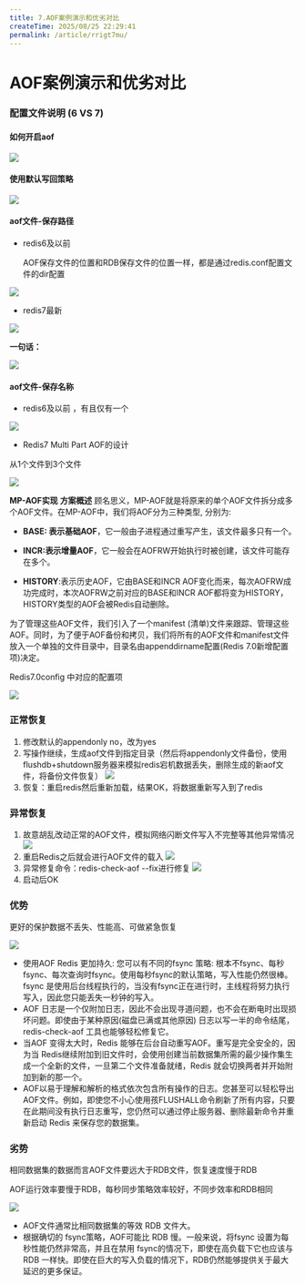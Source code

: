 ```yaml
---
title: 7.AOF案例演示和优劣对比
createTime: 2025/08/25 22:29:41
permalink: /article/rrigt7mu/
---
```

# AOF案例演示和优劣对比

### 配置文件说明 (6 VS 7)

#### 如何开启aof

![](images/29.开启AOF.jpg)

#### 使用默认写回策略

![](images/30.AOF默认保存策略.jpg)

#### aof文件-保存路径

- redis6及以前

  AOF保存文件的位置和RDB保存文件的位置一样，都是通过redis.conf配置文件的dir配置

![](images/31.AOF配置文件路径(Redis6及以前).jpg)

- redis7最新

![](images/32.AOF配置文件路径(Redis7).jpg)

**一句话：**

![](images/33.Redis新老版本区别.jpg)

#### aof文件-保存名称

- redis6及以前 ，有且仅有一个


![](images/34.AOF文件名称(Redis6及以前).jpg)

- Redis7 Multi Part AOF的设计


从1个文件到3个文件

![](images/35.AOF文件名称(Redis7).jpg)

**MP-AOF实现**
**方案概述**
顾名思义，MP-AOF就是将原来的单个AOF文件拆分成多个AOF文件。在MP-AOF中，我们将AOF分为三种类型,
分别为:

- **BASE: 表示基础AOF**，它一般由子进程通过重写产生，该文件最多只有一个。


- **INCR:表示增量AOF**，它一般会在AOFRW开始执行时被创建，该文件可能存在多个。


- **HISTORY**:表示历史AOF，它由BASE和INCR AOF变化而来，每次AOFRW成功完成时，本次AOFRW之前对应的BASE和INCR AOF都将变为HISTORY，HISTORY类型的AOF会被Redis自动删除。

为了管理这些AOF文件，我们引入了一个manifest (清单)文件来跟踪、管理这些AOF。同时，为了便于AOF备份和拷贝，我们将所有的AOF文件和manifest文件放入一个单独的文件目录中，目录名由appenddirname配置(Redis 7.0新增配置项)决定。

Redis7.0config 中对应的配置项

![](images/36.redis7AOF配置项.jpg)

### 正常恢复

1. 修改默认的appendonly no，改为yes
2. 写操作继续，生成aof文件到指定目录（然后将appendonly文件备份，使用flushdb+shutdown服务器来模拟redis宕机数据丢失，删除生成的新aof文件，将备份文件恢复）
   ![](images/37.aof生成文件.jpg)
3. 恢复：重启redis然后重新加载，结果OK，将数据重新写入到了redis

### 异常恢复

1. 故意胡乱改动正常的AOF文件，模拟网络闪断文件写入不完整等其他异常情况
   ![](images/38.aof文件异常.jpg)
2. 重启Redis之后就会进行AOF文件的载入
   ![](images/39.aof异常服务启动失败.jpg)
3. 异常修复命令：redis-check-aof --fix进行修复
   ![](images/40.aof文件修复.jpg)
4. 启动后OK


### 优势

更好的保护数据不丢失、性能高、可做紧急恢复

![](images/41.AOF优势.png)

- 使用AOF Redis 更加持久: 您可以有不同的fsync 策略: 根本不fsync、每秒 fsync、每次查询时fsync。使用每秒fsync的默认策略，写入性能仍然很棒。fsync 是使用后台线程执行的，当没有fsync正在进行时，主线程将努力执行写入，因此您只能丢失一秒钟的写入。
- AOF 日志是一个仅附加日志，因此不会出现寻道问题，也不会在断电时出现损坏问题。即使由于某种原因(磁盘已满或其他原因) 日志以写一半的命令结尾，redis-check-aof 工具也能够轻松修复它。
- 当AOF 变得太大时，Redis 能够在后台自动重写AOF。重写是完全安全的，因为当 Redis继续附加到旧文件时，会使用创建当前数据集所需的最少操作集生成一个全新的文件，一旦第二个文件准备就绪，Redis 就会切换两者并开始附加到新的那一个。
- AOF以易于理解和解析的格式依次包含所有操作的日志。您甚至可以轻松导出AOF文件。例如，即使您不小心使用孩FLUSHALL命令刷新了所有内容，只要在此期间没有执行日志重写，您仍然可以通过停止服务器、删除最新命令并重新启动 Redis 来保存您的数据集。

### 劣势

相同数据集的数据而言AOF文件要远大于RDB文件，恢复速度慢于RDB

AOF运行效率要慢于RDB，每秒同步策略效率较好，不同步效率和RDB相同

![](images/42.AOF劣势.png)

- AOF文件通常比相同数据集的等效 RDB 文件大。
- 根据确切的 fsync策略，AOF可能比 RDB 慢。一般来说，将fsync 设置为每秒性能仍然非常高，并且在禁用 fsync的情况下，即使在高负载下它也应该与 RDB 一样快。即使在巨大的写入负载的情况下，RDB仍然能够提供关于最大延迟的更多保证。



